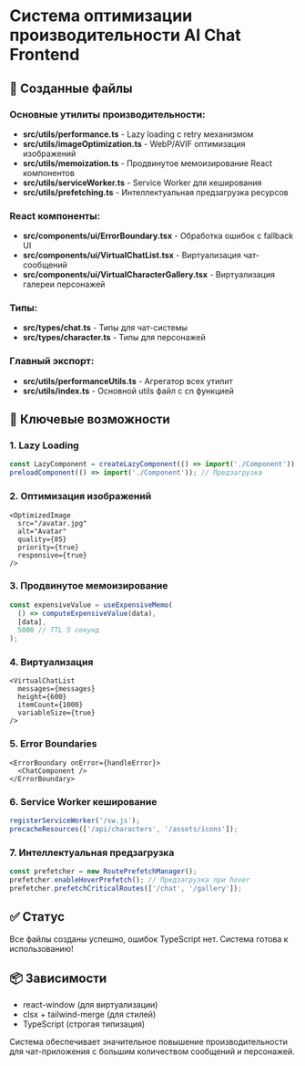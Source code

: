 # Система оптимизации производительности AI Chat Frontend

## 📁 Созданные файлы

### Основные утилиты производительности:
- **src/utils/performance.ts** - Lazy loading с retry механизмом
- **src/utils/imageOptimization.ts** - WebP/AVIF оптимизация изображений  
- **src/utils/memoization.ts** - Продвинутое мемоизирование React компонентов
- **src/utils/serviceWorker.ts** - Service Worker для кеширования
- **src/utils/prefetching.ts** - Интеллектуальная предзагрузка ресурсов

### React компоненты:
- **src/components/ui/ErrorBoundary.tsx** - Обработка ошибок с fallback UI
- **src/components/ui/VirtualChatList.tsx** - Виртуализация чат-сообщений
- **src/components/ui/VirtualCharacterGallery.tsx** - Виртуализация галереи персонажей

### Типы:
- **src/types/chat.ts** - Типы для чат-системы
- **src/types/character.ts** - Типы для персонажей

### Главный экспорт:
- **src/utils/performanceUtils.ts** - Агрегатор всех утилит
- **src/utils/index.ts** - Основной utils файл с cn функцией

## 🚀 Ключевые возможности

### 1. Lazy Loading
```typescript
const LazyComponent = createLazyComponent(() => import('./Component'));
preloadComponent(() => import('./Component')); // Предзагрузка
```

### 2. Оптимизация изображений
```tsx
<OptimizedImage 
  src="/avatar.jpg"
  alt="Avatar"
  quality={85}
  priority={true}
  responsive={true}
/>
```

### 3. Продвинутое мемоизирование
```typescript
const expensiveValue = useExpensiveMemo(
  () => computeExpensiveValue(data),
  [data],
  5000 // TTL 5 секунд
);
```

### 4. Виртуализация
```tsx
<VirtualChatList 
  messages={messages}
  height={600}
  itemCount={1000}
  variableSize={true}
/>
```

### 5. Error Boundaries
```tsx
<ErrorBoundary onError={handleError}>
  <ChatComponent />
</ErrorBoundary>
```

### 6. Service Worker кеширование
```typescript
registerServiceWorker('/sw.js');
precacheResources(['/api/characters', '/assets/icons']);
```

### 7. Интеллектуальная предзагрузка
```typescript
const prefetcher = new RoutePrefetchManager();
prefetcher.enableHoverPrefetch(); // Предзагрузка при hover
prefetcher.prefetchCriticalRoutes(['/chat', '/gallery']);
```

## ✅ Статус
Все файлы созданы успешно, ошибок TypeScript нет. Система готова к использованию!

## 📦 Зависимости
- react-window (для виртуализации)
- clsx + tailwind-merge (для стилей)
- TypeScript (строгая типизация)

Система обеспечивает значительное повышение производительности для чат-приложения с большим количеством сообщений и персонажей.
